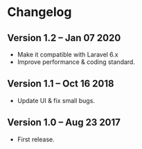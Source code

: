 # Changelog

## Version 1.2 – Jan 07 2020
 - Make it compatible with Laravel 6.x
 - Improve performance & coding standard.

## Version 1.1 – Oct 16 2018
 - Update UI & fix small bugs.
 
## Version 1.0 – Aug 23 2017
 - First release.

